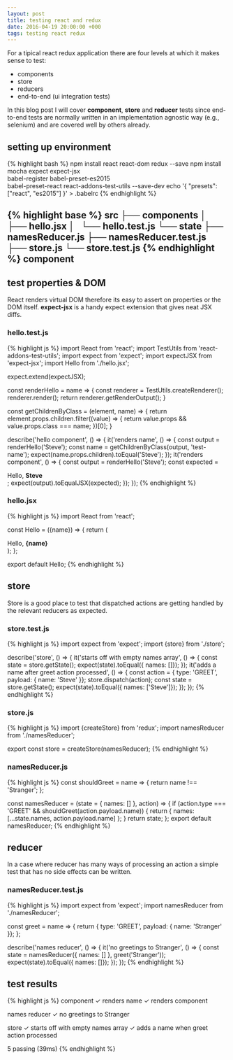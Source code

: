 ```yaml
---
layout: post
title: testing react and redux
date: 2016-04-19 20:00:00 +000
tags: testing react redux
---
```


For a tipical react redux application there are four levels at which it makes sense to test:

- components
- store
- reducers
- end-to-end (ui integration tests)

In this blog post I will cover __component__, __store__ and __reducer__ tests since end-to-end tests are normally written in an implementation agnostic way (e.g., selenium) and are covered well by others already.

setting up environment
-----------------------

{% highlight bash %}
npm install react react-dom redux --save
npm install mocha expect expect-jsx \
            babel-register babel-preset-es2015 \
            babel-preset-react react-addons-test-utils --save-dev
echo '{ "presets": ["react", "es2015"] }' > .babelrc
{% endhighlight %}

{% highlight base %}
src
├── components
│   ├── hello.jsx
│   └── hello.test.js
└── state
    ├── namesReducer.js
    ├── namesReducer.test.js
    ├── store.js
    └── store.test.js
{% endhighlight %}
component
-------------------

test properties & DOM
-------------------------
React renders virtual DOM therefore its easy to assert on properties or the DOM itself. __expect-jsx__ is a handy expect extension that gives neat JSX diffs.

### hello.test.js
{% highlight js %}
import React from 'react';
import TestUtils from 'react-addons-test-utils';
import expect from 'expect';
import expectJSX from 'expect-jsx';
import Hello from './hello.jsx';

expect.extend(expectJSX);

const renderHello = name => {
  const renderer = TestUtils.createRenderer();
  renderer.render(<Hello name={name}/>);
  return renderer.getRenderOutput();
}

const getChildrenByClass = (element, name) => {
  return element.props.children.filter((value) => {
    return value.props && value.props.class === name;
  })[0];
}

describe('hello component', () => {
  it('renders name', () => {
    const output = renderHello('Steve');
    const name = getChildrenByClass(output, 'test-name');
    expect(name.props.children).toEqual('Steve');
  });
  it('renders component', () => {
    const output = renderHello('Steve');
    const expected = <div>Hello, <b class="test-name">Steve</b></div>;
    expect(output).toEqualJSX(expected);
  });
});
{% endhighlight %}

### hello.jsx
{% highlight js %}
import React from 'react';

const Hello = ({name}) => {
  return (
    <div>
      Hello, <b class='test-name'>{name}</b>
    </div>
  );
};

export default Hello;
{% endhighlight %}

store
-----

Store is a good place to test that dispatched actions are getting handled by the relevant reducers as expected.

### store.test.js
{% highlight js %}
import expect from 'expect';
import {store} from './store';

describe('store', () => {
  it('starts off with empty names array', () => {
    const state = store.getState();
    expect(state).toEqual({ names: []});
  });
  it('adds a name after greet action processed', () => {
    const action = { type: 'GREET', payload: { name: 'Steve' }};
    store.dispatch(action);
    const state = store.getState();
    expect(state).toEqual({ names: ['Steve']});
  });
});
{% endhighlight %}

### store.js
{% highlight js %}
import {createStore} from 'redux';
import namesReducer from './namesReducer';

export const store = createStore(namesReducer);
{% endhighlight %}

### namesReducer.js
{% highlight js %}
const shouldGreet = name => {
  return name !== 'Stranger';
};

const namesReducer = (state = { names: [] },  action) => {
  if (action.type === 'GREET' && shouldGreet(action.payload.name)) {
    return { names: [...state.names, action.payload.name] };
  }
  return state;
};
export default namesReducer;
{% endhighlight %}

reducer
-------

In a case where reducer has many ways of processing an action a simple test that has no side effects can be written.

### namesReducer.test.js
{% highlight js %}
import expect from 'expect';
import namesReducer from './namesReducer';

const greet = name => {
  return { type: 'GREET', payload: { name: 'Stranger' }};
};

describe('names reducer', () => {
  it('no greetings to Stranger', () => {
    const state = namesReducer({ names: [] }, greet('Stranger'));
    expect(state).toEqual({ names: []});
  });
});
{% endhighlight %}

test results
------------
{% highlight js %}
 component
    ✓ renders name
    ✓ renders component

  names reducer
    ✓ no greetings to Stranger

  store
    ✓ starts off with empty names array
    ✓ adds a name when greet action processed


  5 passing (39ms)
{% endhighlight %}
